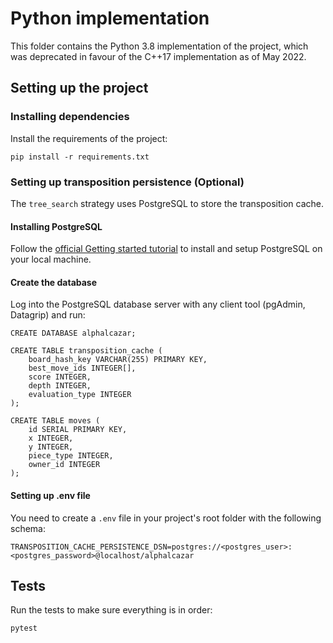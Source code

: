 # Python implementation

This folder contains the Python 3.8 implementation of the project, which was deprecated in favour of the C++17 implementation as of May 2022.

## Setting up the project

### Installing dependencies

Install the requirements of the project:

`pip install -r requirements.txt`

### Setting up transposition persistence (Optional)

The `tree_search` strategy uses PostgreSQL to store the transposition cache.

#### Installing PostgreSQL

Follow the [official Getting started tutorial](https://www.postgresqltutorial.com/postgresql-getting-started/) to install and setup PostgreSQL on your local machine.

#### Create the database

Log into the PostgreSQL database server with any client tool (pgAdmin, Datagrip) and run:

```
CREATE DATABASE alphalcazar;

CREATE TABLE transposition_cache (
	board_hash_key VARCHAR(255) PRIMARY KEY,
	best_move_ids INTEGER[],
	score INTEGER,
	depth INTEGER,
	evaluation_type INTEGER
);

CREATE TABLE moves (
    id SERIAL PRIMARY KEY,
	x INTEGER,
	y INTEGER,
	piece_type INTEGER,
	owner_id INTEGER
);
```

#### Setting up .env file

You need to create a `.env` file in your project's root folder with the following schema:

```
TRANSPOSITION_CACHE_PERSISTENCE_DSN=postgres://<postgres_user>:<postgres_password>@localhost/alphalcazar
```

## Tests

Run the tests to make sure everything is in order:

`pytest`
